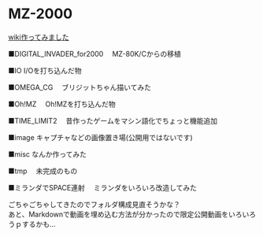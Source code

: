 # MZ-2000　　

[wiki作ってみました](https://github.com/mkomakonkon/MZ-2000/wiki)  

■DIGITAL_INVADER_for2000
　MZ-80K/Cからの移植  
 
■IO I/Oを打ち込んだ物

■OMEGA_CG
　ブリジットちゃん描いてみた

■Oh!MZ
　Oh!MZを打ち込んだ物
 
■TIME_LIMIT2
　昔作ったゲームをマシン語化でちょっと機能追加
 
■image
  キャプチャなどの画像置き場(公開用ではないです)  

■misc
  なんか作ってみた

■tmp
　未完成のもの
 
■ミランダでSPACE連射
　ミランダをいろいろ改造してみた

ごちゃごちゃしてきたのでフォルダ構成見直そうかな？  
あと、Markdownで動画を埋め込む方法が分かったので限定公開動画をいろいろうｐするかも…  
